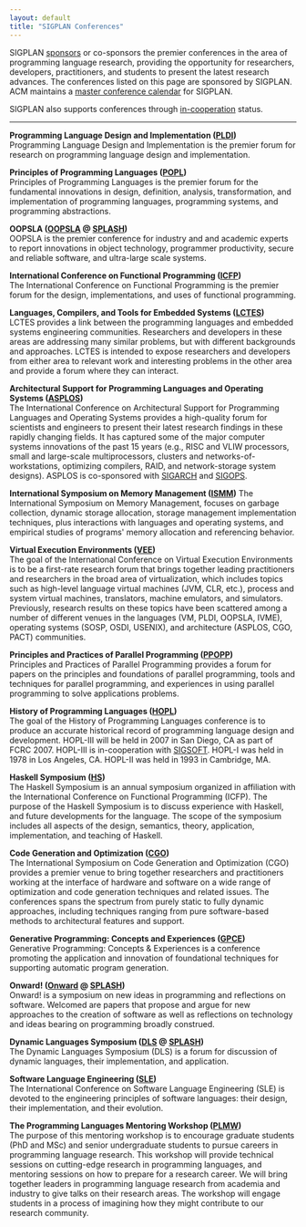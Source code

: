 ```yaml
---
layout: default
title: "SIGPLAN Conferences"
---
```

SIGPLAN [sponsors](/Resources/Proposals/Sponsored) or co-sponsors
the premier conferences in the area of programming language
research, providing the opportunity for researchers, developers,
practitioners, and students to present the latest research
advances. The conferences listed on this page are sponsored by
SIGPLAN.
ACM maintains a
[master conference calendar](http://campus.acm.org/calendar/index.cfm?Sponsor=SIGPLAN)
for SIGPLAN.

SIGPLAN also supports conferences through
[in-cooperation](/Resources/Proposals/Cooperated) status.

* * * * *

**Programming Language Design and Implementation ([PLDI](/Conferences/PLDI))**  
Programming Language Design and Implementation is the premier forum
for research on programming language design and implementation.

**Principles of Programming Languages ([POPL](/Conferences/POPL))**   
Principles of Programming Languages is the premier forum for the
fundamental innovations in design, definition, analysis,
transformation, and implementation of programming languages,
programming systems, and programming abstractions.

**OOPSLA ([OOPSLA](/Conferences/OOPSLA) @ [SPLASH](/Conferences/SPLASH))**  
OOPSLA is the premier conference for industry and and academic
experts to report innovations in object technology, programmer
productivity, secure and reliable software, and ultra-large scale
systems.

**International Conference on Functional Programming ([ICFP](/Conferences/ICFP))**    
The International Conference on Functional Programming is the
premier forum for the design, implementations, and uses of
functional programming.

**Languages, Compilers, and Tools for Embedded Systems&#160;([LCTES](/Conferences/LCTES))**  
LCTES provides a link between the programming languages and
embedded systems engineering communities. Researchers and
developers in these areas are addressing many similar problems, but
with different backgrounds and approaches. LCTES is intended to
expose researchers and developers from either area to relevant work
and interesting problems in the other area and provide a forum
where they can interact.

**Architectural Support for Programming Languages and Operating Systems ([ASPLOS](/Conferences/ASPLOS))**  
The International Conference on Architectural Support for
Programming Languages and Operating Systems provides a high-quality
forum for scientists and engineers to present their latest research
findings in these rapidly changing fields. It has captured some of
the major computer systems innovations of the past 15 years (e.g.,
RISC and VLIW processors, small and large-scale multiprocessors,
clusters and networks-of-workstations, optimizing compilers, RAID,
and network-storage system designs). ASPLOS is co-sponsored with
[SIGARCH](http://www.acm.org/sigs/sigarch/) and
[SIGOPS](http://www.sigops.org/).&#160; 

**International Symposium on Memory Management ([ISMM](/Conferences/ISMM))**
The International Symposium on Memory Management, focuses on
garbage collection, dynamic storage allocation, storage management
implementation techniques, plus interactions with languages and
operating systems, and empirical studies of programs' memory
allocation and referencing behavior.  

**Virtual Execution Environments ([VEE](/Conferences/VEE))**  
The goal of the International Conference on Virtual Execution
Environments is to be a first-rate research forum that brings
together leading practitioners and researchers in the broad area of
virtualization, which includes topics such as high-level language
virtual machines (JVM, CLR, etc.), process and system virtual
machines, translators, machine emulators, and simulators.
Previously, research results on these topics have been scattered
among a number of different venues in the languages (VM, PLDI,
OOPSLA, IVME), operating systems (SOSP, OSDI, USENIX), and
architecture (ASPLOS, CGO, PACT) communities.

**Principles and Practices of Parallel Programming ([PPOPP](/Conferences/PPOPP))**  
Principles and Practices of Parallel Programming provides a forum
for papers on the principles and foundations of parallel
programming, tools and techniques for parallel programming, and
experiences in using parallel programming to solve applications
problems.

**History of Programming Languages ([HOPL](http://research.ihost.com/hopl/HOPL.html))**  
The goal of the History of Programming Languages conference is to
produce an accurate historical record of programming language
design and development. HOPL-III will be held in 2007 in San Diego,
CA as part of FCRC 2007. HOPL-III is in-cooperation with
[SIGSOFT](http://www.sigsoft.org/).
HOPL-I was held in 1978 in Los Angeles, CA. HOPL-II was held in
1993 in Cambridge, MA.

**Haskell Symposium ([HS](http://www.haskell.org/haskell-symposium/))**  
The Haskell Symposium is an annual symposium organized in
affiliation with the International Conference on Functional
Programming (ICFP). The purpose of the Haskell Symposium is to
discuss experience with Haskell, and future developments for the
language. The scope of the symposium includes all aspects of the
design, semantics, theory, application, implementation, and
teaching of Haskell.

**Code Generation and Optimization ([CGO](http://www.cgo.org))**  
The International Symposium on Code Generation and Optimization
(CGO) provides a premier venue to bring together researchers and
practitioners working at the interface of hardware and software on
a wide range of optimization and code generation techniques and
related issues. The conferences spans the spectrum from purely
static to fully dynamic approaches, including techniques ranging
from pure software-based methods to architectural features and
support.

**Generative Programming: Concepts and Experiences ([GPCE](http://program-transformation.org/Gpce))**  
Generative Programming: Concepts &amp; Experiences is a conference promoting the application and innovation of foundational techniques for supporting automatic program generation.

**Onward! ([Onward](/Conferences/Onward)  @ [SPLASH](/Conferences/SPLASH))**  
Onward! is a symposium on new ideas in programming and reflections on software. Welcomed are papers that propose and argue for new approaches to the creation of software as well as reflections on technology and ideas bearing on programming broadly construed.

**Dynamic Languages Symposium ([DLS](/Conferences/DLS)  @ [SPLASH](/Conferences/SPLASH))**  
The Dynamic Languages Symposium (DLS) is a forum for discussion of dynamic languages, their implementation, and application.

**Software Language Engineering ([SLE](http://www.sleconf.org/))**  
The International Conference on Software Language Engineering (SLE) is devoted to the engineering principles of software languages: their design, their implementation, and their evolution.

**The Programming Languages Mentoring Workshop ([PLMW](/Conferences/PLMW))**  
The purpose of this mentoring workshop is to encourage graduate students (PhD and MSc) and senior undergraduate students to pursue careers in programming language research. This workshop will provide technical sessions on cutting-edge research in programming languages, and mentoring sessions on how to prepare for a research career. We will bring together leaders in programming language research from academia and industry to give talks on their research areas. The workshop will engage students in a process of imagining how they might contribute to our research community. 

